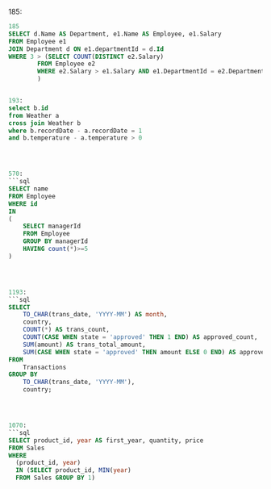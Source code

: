 185:
```sql
185
SELECT d.Name AS Department, e1.Name AS Employee, e1.Salary
FROM Employee e1 
JOIN Department d ON e1.departmentId = d.Id
WHERE 3 > (SELECT COUNT(DISTINCT e2.Salary)
        FROM Employee e2
        WHERE e2.Salary > e1.Salary AND e1.DepartmentId = e2.DepartmentId
        )


193:
select b.id
from Weather a
cross join Weather b
where b.recordDate - a.recordDate = 1
and b.temperature - a.temperature > 0




570:
```sql
SELECT name 
FROM Employee 
WHERE id 
IN 
(
    SELECT managerId 
    FROM Employee 
    GROUP BY managerId 
    HAVING count(*)>=5
)




1193:
```sql
SELECT 
    TO_CHAR(trans_date, 'YYYY-MM') AS month,
    country,
    COUNT(*) AS trans_count,
    COUNT(CASE WHEN state = 'approved' THEN 1 END) AS approved_count,
    SUM(amount) AS trans_total_amount,
    SUM(CASE WHEN state = 'approved' THEN amount ELSE 0 END) AS approved_total_amount
FROM 
    Transactions
GROUP BY 
    TO_CHAR(trans_date, 'YYYY-MM'),
    country;




1070:
```sql
SELECT product_id, year AS first_year, quantity, price
FROM Sales
WHERE 
  (product_id, year) 
  IN (SELECT product_id, MIN(year) 
  FROM Sales GROUP BY 1)
